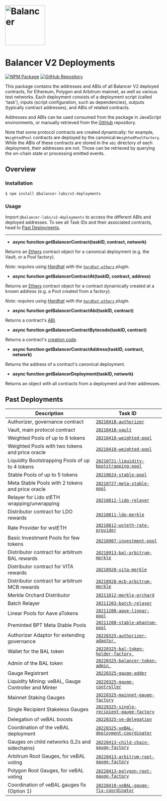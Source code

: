 # <img src="../../logo.svg" alt="Balancer" height="128px">

# Balancer V2 Deployments

[![NPM Package](https://img.shields.io/npm/v/@balancer-labs/v2-deployments.svg)](https://www.npmjs.org/package/@balancer-labs/v2-deployments)
[![GitHub Repository](https://img.shields.io/badge/github-deployments-lightgrey?logo=github)](https://github.com/balancer-labs/balancer-v2-monorepo/tree/deployments-latest/pkg/deployments)

This package contains the addresses and ABIs of all Balancer V2 deployed contracts, for Ethereum, Polygon and Arbitrum mainnet, as well as various test networks. Each deployment consists of a deployment script (called 'task'), inputs (script configuration, such as dependencies), outputs (typically contract addresses), and ABIs of related contracts.

Addresses and ABIs can be used consumed from the package in JavaScript environments, or manually retrieved from the [GitHub](https://github.com/balancer-labs/balancer-v2-monorepo/tree/deployments-latest/pkg/deployments) repository.

Note that some protocol contracts are created dynamically: for example, `WeightedPool` contracts are deployed by the canonical `WeightedPoolFactory`. While the ABIs of these contracts are stored in the `abi` directory of each deployment, their addresses are not. Those can be retrieved by querying the on-chain state or processing emitted events.

## Overview

### Installation

```console
$ npm install @balancer-labs/v2-deployments
```

### Usage

Import `@balancer-labs/v2-deployments` to access the different ABIs and deployed addresses. To see all Task IDs and their associated contracts, head to [Past Deployments](#past-deployments).

---

- **async function getBalancerContract(taskID, contract, network)**

Returns an [Ethers](https://docs.ethers.io/v5/) contract object for a canonical deployment (e.g. the Vault, or a Pool factory).

_Note: requires using [Hardhat](https://hardhat.org/) with the [`hardhat-ethers`](https://hardhat.org/plugins/nomiclabs-hardhat-ethers.html) plugin._

- **async function getBalancerContractAt(taskID, contract, address)**

Returns an [Ethers](https://docs.ethers.io/v5/) contract object for a contract dynamically created at a known address (e.g. a Pool created from a factory).

_Note: requires using [Hardhat](https://hardhat.org/) with the [`hardhat-ethers`](https://hardhat.org/plugins/nomiclabs-hardhat-ethers.html) plugin._

- **async function getBalancerContractAbi(taskID, contract)**

Returns a contract's [ABI](https://docs.soliditylang.org/en/latest/abi-spec.html).

- **async function getBalancerContractBytecode(taskID, contract)**

Returns a contract's [creation code](https://docs.soliditylang.org/en/latest/contracts.html#creating-contracts).

- **async function getBalancerContractAddress(taskID, contract, network)**

Returns the address of a contract's canonical deployment.

- **async function getBalancerDeployment(taskID, network)**

Returns an object with all contracts from a deployment and their addresses.

## Past Deployments

| Description                                          | Task ID                                                                                      |
| ---------------------------------------------------- | -------------------------------------------------------------------------------------------- |
| Authorizer, governance contract                      | [`20210418-authorizer`](./tasks/20210418-authorizer)                                         |
| Vault, main protocol contract                        | [`20210418-vault`](./tasks/20210418-vault)                                                   |
| Weighted Pools of up to 8 tokens                     | [`20210418-weighted-pool`](./tasks/20210418-weighted-pool)                                   |
| Weighted Pools with two tokens and price oracle      | [`20210418-weighted-pool`](./tasks/20210418-weighted-pool)                                   |
| Liquidity Bootstrapping Pools of up to 4 tokens      | [`20210721-liquidity-bootstrapping-pool`](./tasks/20210721-liquidity-bootstrapping-pool)     |
| Stable Pools of up to 5 tokens                       | [`20210624-stable-pool`](./tasks/20210624-stable-pool)                                       |
| Meta Stable Pools with 2 tokens and price oracle     | [`20210727-meta-stable-pool`](./tasks/20210727-meta-stable-pool)                             |
| Relayer for Lido stETH wrapping/unwrapping           | [`20210812-lido-relayer`](./tasks/20210812-lido-relayer)                                     |
| Distributor contract for LDO rewards                 | [`20210811-ldo-merkle`](./tasks/20210811-ldo-merkle)                                         |
| Rate Provider for wstETH                             | [`20210812-wsteth-rate-provider`](./tasks/20210812-wsteth-rate-provider)                     |
| Basic Investment Pools for few tokens                | [`20210907-investment-pool`](./tasks/20210907-investment-pool)                               |
| Distributor contract for arbitrum BAL rewards        | [`20210913-bal-arbitrum-merkle`](./tasks/20210913-bal-arbitrum-merkle)                       |
| Distributor contract for VITA rewards                | [`20210920-vita-merkle`](./tasks/20210920-vita-merkle)                                       |
| Distributor contract for arbitrum MCB rewards        | [`20210928-mcb-arbitrum-merkle`](./tasks/20210928-mcb-arbitrum-merkle)                       |
| Merkle Orchard Distributor                           | [`20211012-merkle-orchard`](./tasks/20211012-merkle-orchard)                                 |
| Batch Relayer                                        | [`20211203-batch-relayer`](./tasks/20211203-batch-relayer)                                   |
| Linear Pools for Aave aTokens                        | [`20211208-aave-linear-pool`](./tasks/20211208-aave-linear-pool)                             |
| Preminted BPT Meta Stable Pools                      | [`20211208-stable-phantom-pool`](./tasks/20211208-stable-phantom-pool)                       |
| Authorizer Adaptor for extending governance          | [`20220325-authorizer-adaptor `](./tasks/20220325-authorizer-adaptor)                        |
| Wallet for the BAL token                             | [`20220325-bal-token-holder-factory `](./tasks/20220325-bal-token-holder-factory)            |
| Admin of the BAL token                               | [`20220325-balancer-token-admin `](./tasks/20220325-balancer-token-admin)                    |
| Gauge Registrant                                     | [`20220325-gauge-adder`](./tasks/20220325-gauge-adder)                                       |
| Liquidity Mining: veBAL, Gauge Controller and Minter | [`20220325-gauge-controller`](./tasks/20220325-gauge-controller)                             |
| Mainnet Staking Gauges                               | [`20220325-mainnet-gauge-factory`](./tasks/20220325-mainnet-gauge-factory)                   |
| Single Recipient Stakeless Gauges                    | [`20220325-single-recipient-gauge-factory`](./tasks/20220325-single-recipient-gauge-factory) |
| Delegation of veBAL boosts                           | [`20220325-ve-delegation`](./tasks/20220325-ve-delegation)                                   |
| Coordination of the veBAL deployment                 | [`20220325-veBAL-deployment-coordinator`](./tasks/20220325-veBAL-deployment-coordinator)     |
| Gauges on child networks (L2s and sidechains)        | [`20220413-child-chain-gauge-factory`](./tasks/20220413-child-chain-gauge-factory)           |
| Arbitrum Root Gauges, for veBAL voting               | [`20220413-arbitrum-root-gauge-factory`](./tasks/20220413-arbitrum-root-gauge-factory)       |
| Polygon Root Gauges, for veBAL voting                | [`20220413-polygon-root-gauge-factory`](./tasks/20220413-polygon-root-gauge-factory)         |
| Coordination of veBAL gauges fix (Option 1)          | [`20220418-veBAL-gauge-fix-coordinator`](./tasks/20220418-veBAL-gauge-fix-coordinator)       |
